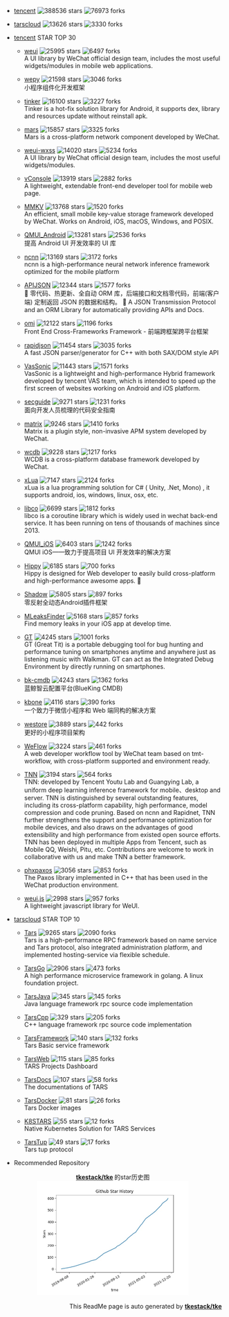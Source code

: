 
+ [tencent](https://github.com/tencent)
![388536 stars](https://img.shields.io/badge/Stars-388536-green)
![76973 forks](https://img.shields.io/badge/Forks-76973-green)

+ [tarscloud](https://github.com/tarscloud)
![13626 stars](https://img.shields.io/badge/Stars-13626-green)
![3330 forks](https://img.shields.io/badge/Forks-3330-green)





+ [tencent](https://github.com/tencent) STAR TOP 30 
    
    + [weui](https://github.com/tencent/weui) 
    ![25995 stars](https://img.shields.io/badge/Stars-25995-green)
    ![6497 forks](https://img.shields.io/badge/Forks-6497-green)  
    A UI library by WeChat official design team, includes the most useful widgets/modules in mobile web applications.
    
    + [wepy](https://github.com/tencent/wepy) 
    ![21598 stars](https://img.shields.io/badge/Stars-21598-green)
    ![3046 forks](https://img.shields.io/badge/Forks-3046-green)  
    小程序组件化开发框架
    
    + [tinker](https://github.com/tencent/tinker) 
    ![16100 stars](https://img.shields.io/badge/Stars-16100-green)
    ![3227 forks](https://img.shields.io/badge/Forks-3227-green)  
    Tinker is a hot-fix solution library for Android, it supports dex, library and resources update without reinstall apk.
    
    + [mars](https://github.com/tencent/mars) 
    ![15857 stars](https://img.shields.io/badge/Stars-15857-green)
    ![3325 forks](https://img.shields.io/badge/Forks-3325-green)  
    Mars is a cross-platform network component  developed by WeChat.
    
    + [weui-wxss](https://github.com/tencent/weui-wxss) 
    ![14020 stars](https://img.shields.io/badge/Stars-14020-green)
    ![5234 forks](https://img.shields.io/badge/Forks-5234-green)  
    A UI library by WeChat official design team, includes the most useful widgets/modules.
    
    + [vConsole](https://github.com/tencent/vConsole) 
    ![13919 stars](https://img.shields.io/badge/Stars-13919-green)
    ![2882 forks](https://img.shields.io/badge/Forks-2882-green)  
    A lightweight, extendable front-end developer tool for mobile web page.
    
    + [MMKV](https://github.com/tencent/MMKV) 
    ![13768 stars](https://img.shields.io/badge/Stars-13768-green)
    ![1520 forks](https://img.shields.io/badge/Forks-1520-green)  
    An efficient, small mobile key-value storage framework developed by WeChat. Works on Android, iOS, macOS, Windows, and POSIX.
    
    + [QMUI_Android](https://github.com/tencent/QMUI_Android) 
    ![13281 stars](https://img.shields.io/badge/Stars-13281-green)
    ![2536 forks](https://img.shields.io/badge/Forks-2536-green)  
    提高 Android UI 开发效率的 UI 库
    
    + [ncnn](https://github.com/tencent/ncnn) 
    ![13169 stars](https://img.shields.io/badge/Stars-13169-green)
    ![3172 forks](https://img.shields.io/badge/Forks-3172-green)  
    ncnn is a high-performance neural network inference framework optimized for the mobile platform
    
    + [APIJSON](https://github.com/tencent/APIJSON) 
    ![12344 stars](https://img.shields.io/badge/Stars-12344-green)
    ![1577 forks](https://img.shields.io/badge/Forks-1577-green)  
    🚀 零代码、热更新、全自动 ORM 库，后端接口和文档零代码，前端(客户端) 定制返回 JSON 的数据和结构。 🚀 A JSON Transmission Protocol and an ORM Library for automatically providing APIs and Docs.
    
    + [omi](https://github.com/tencent/omi) 
    ![12122 stars](https://img.shields.io/badge/Stars-12122-green)
    ![1196 forks](https://img.shields.io/badge/Forks-1196-green)  
     Front End Cross-Frameworks Framework - 前端跨框架跨平台框架
    
    + [rapidjson](https://github.com/tencent/rapidjson) 
    ![11454 stars](https://img.shields.io/badge/Stars-11454-green)
    ![3035 forks](https://img.shields.io/badge/Forks-3035-green)  
    A fast JSON parser/generator for C++ with both SAX/DOM style API
    
    + [VasSonic](https://github.com/tencent/VasSonic) 
    ![11443 stars](https://img.shields.io/badge/Stars-11443-green)
    ![1571 forks](https://img.shields.io/badge/Forks-1571-green)  
    VasSonic is a lightweight and high-performance Hybrid framework developed by tencent VAS team, which is intended to speed up the first screen of websites working on Android and iOS platform. 
    
    + [secguide](https://github.com/tencent/secguide) 
    ![9271 stars](https://img.shields.io/badge/Stars-9271-green)
    ![1231 forks](https://img.shields.io/badge/Forks-1231-green)  
    面向开发人员梳理的代码安全指南
    
    + [matrix](https://github.com/tencent/matrix) 
    ![9246 stars](https://img.shields.io/badge/Stars-9246-green)
    ![1410 forks](https://img.shields.io/badge/Forks-1410-green)  
    Matrix is a plugin style, non-invasive APM system developed by WeChat.
    
    + [wcdb](https://github.com/tencent/wcdb) 
    ![9228 stars](https://img.shields.io/badge/Stars-9228-green)
    ![1217 forks](https://img.shields.io/badge/Forks-1217-green)  
    WCDB is a cross-platform database framework developed by WeChat.
    
    + [xLua](https://github.com/tencent/xLua) 
    ![7147 stars](https://img.shields.io/badge/Stars-7147-green)
    ![2124 forks](https://img.shields.io/badge/Forks-2124-green)  
    xLua is a lua programming solution for  C# ( Unity, .Net, Mono) , it supports android, ios, windows, linux, osx, etc.
    
    + [libco](https://github.com/tencent/libco) 
    ![6699 stars](https://img.shields.io/badge/Stars-6699-green)
    ![1812 forks](https://img.shields.io/badge/Forks-1812-green)  
    libco is a coroutine library which is widely used in wechat  back-end service. It has been running on tens of thousands of machines since 2013.
    
    + [QMUI_iOS](https://github.com/tencent/QMUI_iOS) 
    ![6403 stars](https://img.shields.io/badge/Stars-6403-green)
    ![1242 forks](https://img.shields.io/badge/Forks-1242-green)  
    QMUI iOS——致力于提高项目 UI 开发效率的解决方案
    
    + [Hippy](https://github.com/tencent/Hippy) 
    ![6185 stars](https://img.shields.io/badge/Stars-6185-green)
    ![700 forks](https://img.shields.io/badge/Forks-700-green)  
    Hippy is designed for Web developer to easily build cross-platform and high-performance awesome apps. 👏
    
    + [Shadow](https://github.com/tencent/Shadow) 
    ![5805 stars](https://img.shields.io/badge/Stars-5805-green)
    ![897 forks](https://img.shields.io/badge/Forks-897-green)  
    零反射全动态Android插件框架
    
    + [MLeaksFinder](https://github.com/tencent/MLeaksFinder) 
    ![5168 stars](https://img.shields.io/badge/Stars-5168-green)
    ![857 forks](https://img.shields.io/badge/Forks-857-green)  
    Find memory leaks in your iOS app at develop time.
    
    + [GT](https://github.com/tencent/GT) 
    ![4245 stars](https://img.shields.io/badge/Stars-4245-green)
    ![1001 forks](https://img.shields.io/badge/Forks-1001-green)  
    GT (Great Tit) is a portable debugging tool for bug hunting and performance tuning on smartphones anytime and anywhere just as listening music with Walkman. GT can act as the Integrated Debug Environment by directly running on smartphones.
    
    + [bk-cmdb](https://github.com/tencent/bk-cmdb) 
    ![4243 stars](https://img.shields.io/badge/Stars-4243-green)
    ![1362 forks](https://img.shields.io/badge/Forks-1362-green)  
    蓝鲸智云配置平台(BlueKing CMDB)
    
    + [kbone](https://github.com/tencent/kbone) 
    ![4116 stars](https://img.shields.io/badge/Stars-4116-green)
    ![390 forks](https://img.shields.io/badge/Forks-390-green)  
    一个致力于微信小程序和 Web 端同构的解决方案
    
    + [westore](https://github.com/tencent/westore) 
    ![3889 stars](https://img.shields.io/badge/Stars-3889-green)
    ![442 forks](https://img.shields.io/badge/Forks-442-green)  
    更好的小程序项目架构
    
    + [WeFlow](https://github.com/tencent/WeFlow) 
    ![3224 stars](https://img.shields.io/badge/Stars-3224-green)
    ![461 forks](https://img.shields.io/badge/Forks-461-green)  
    A web developer workflow tool by WeChat team based on tmt-workflow, with cross-platform supported and environment ready.
    
    + [TNN](https://github.com/tencent/TNN) 
    ![3194 stars](https://img.shields.io/badge/Stars-3194-green)
    ![564 forks](https://img.shields.io/badge/Forks-564-green)  
    TNN: developed by Tencent Youtu Lab and Guangying Lab, a uniform deep learning inference framework for mobile、desktop and server. TNN is distinguished by several outstanding features, including its cross-platform capability, high performance, model compression and code pruning. Based on ncnn and Rapidnet, TNN further strengthens the support and performance optimization for mobile devices, and also draws on the advantages of good extensibility and high performance from existed open source efforts. TNN has been deployed in multiple Apps from Tencent, such as Mobile QQ, Weishi, Pitu, etc. Contributions are welcome to work in collaborative with us and make TNN a better framework. 
    
    + [phxpaxos](https://github.com/tencent/phxpaxos) 
    ![3056 stars](https://img.shields.io/badge/Stars-3056-green)
    ![853 forks](https://img.shields.io/badge/Forks-853-green)  
    The Paxos library implemented in C++ that has been used in the WeChat production environment.
    
    + [weui.js](https://github.com/tencent/weui.js) 
    ![2998 stars](https://img.shields.io/badge/Stars-2998-green)
    ![957 forks](https://img.shields.io/badge/Forks-957-green)  
    A lightweight javascript library for WeUI.
    

+ [tarscloud](https://github.com/tarscloud) STAR TOP 10 
    
    + [Tars](https://github.com/tarscloud/Tars) 
    ![9265 stars](https://img.shields.io/badge/Stars-9265-green)
    ![2090 forks](https://img.shields.io/badge/Forks-2090-green)  
    Tars is a high-performance RPC framework based on name service and Tars protocol, also integrated administration platform, and implemented hosting-service via flexible schedule.
    
    + [TarsGo](https://github.com/tarscloud/TarsGo) 
    ![2906 stars](https://img.shields.io/badge/Stars-2906-green)
    ![473 forks](https://img.shields.io/badge/Forks-473-green)  
    A  high performance microservice  framework  in golang. A linux foundation project.
    
    + [TarsJava](https://github.com/tarscloud/TarsJava) 
    ![345 stars](https://img.shields.io/badge/Stars-345-green)
    ![145 forks](https://img.shields.io/badge/Forks-145-green)  
    Java language framework rpc source code implementation
    
    + [TarsCpp](https://github.com/tarscloud/TarsCpp) 
    ![329 stars](https://img.shields.io/badge/Stars-329-green)
    ![205 forks](https://img.shields.io/badge/Forks-205-green)  
    C++ language framework rpc source code implementation
    
    + [TarsFramework](https://github.com/tarscloud/TarsFramework) 
    ![140 stars](https://img.shields.io/badge/Stars-140-green)
    ![132 forks](https://img.shields.io/badge/Forks-132-green)  
    Tars Basic service framework
    
    + [TarsWeb](https://github.com/tarscloud/TarsWeb) 
    ![115 stars](https://img.shields.io/badge/Stars-115-green)
    ![85 forks](https://img.shields.io/badge/Forks-85-green)  
    TARS Projects Dashboard
    
    + [TarsDocs](https://github.com/tarscloud/TarsDocs) 
    ![107 stars](https://img.shields.io/badge/Stars-107-green)
    ![58 forks](https://img.shields.io/badge/Forks-58-green)  
    The documentations of TARS
    
    + [TarsDocker](https://github.com/tarscloud/TarsDocker) 
    ![81 stars](https://img.shields.io/badge/Stars-81-green)
    ![26 forks](https://img.shields.io/badge/Forks-26-green)  
    Tars Docker  images
    
    + [K8STARS](https://github.com/tarscloud/K8STARS) 
    ![55 stars](https://img.shields.io/badge/Stars-55-green)
    ![12 forks](https://img.shields.io/badge/Forks-12-green)  
    Native Kubernetes  Solution for TARS Services
    
    + [TarsTup](https://github.com/tarscloud/TarsTup) 
    ![49 stars](https://img.shields.io/badge/Stars-49-green)
    ![17 forks](https://img.shields.io/badge/Forks-17-green)  
    Tars tup protocol
    


+ Recommended Repository  
<p align="center">
      <strong>
        <a href="https://github.com/tkestack/tke" target="_blank">tkestack/tke</a>
      </strong>  的star历史图
  <br>
  <img src="https://raw.githubusercontent.com/ButterAndButterfly/GithubTools/master/data/stars_history.jpg" width="350px"></img>    
</p>

<p align="right">
      This ReadMe page is auto generated by 
      <strong>
        <a href="https://github.com/tkestack/tke" target="_blank">tkestack/tke</a><br>
      </strong>   
</p>